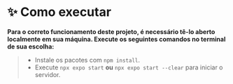 # **✨ Como executar**

**Para o correto funcionamento deste projeto, é necessário tê-lo aberto localmente em sua máquina. Execute os seguintes comandos no terminal de sua escolha:**

> - Instale os pacotes com `npm install`.
> - Execute `npx expo start` **ou** `npx expo start --clear` para iniciar o servidor.
